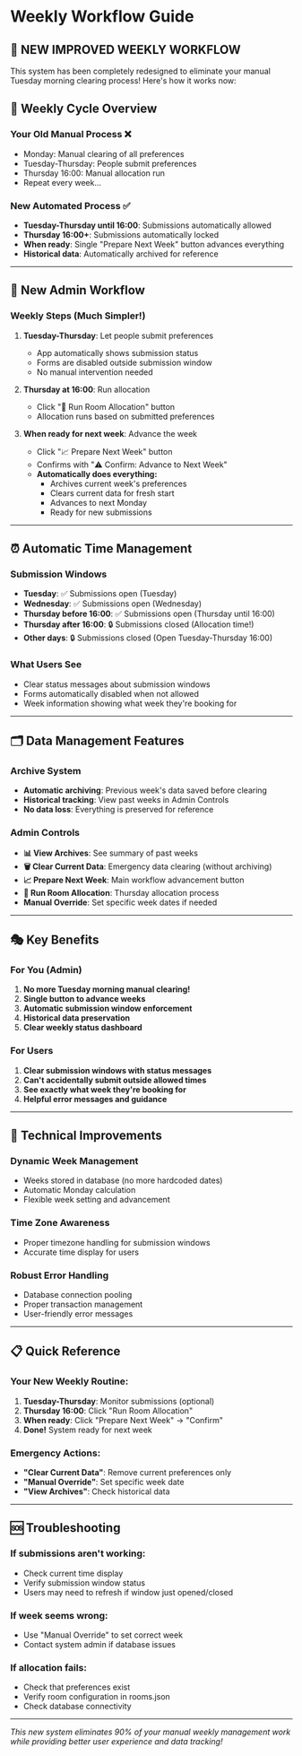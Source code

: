 # Weekly Workflow Guide

## 🎯 **NEW IMPROVED WEEKLY WORKFLOW**

This system has been completely redesigned to eliminate your manual Tuesday morning clearing process! Here's how it works now:

## 📅 **Weekly Cycle Overview**

### **Your Old Manual Process** ❌
- Monday: Manual clearing of all preferences
- Tuesday-Thursday: People submit preferences
- Thursday 16:00: Manual allocation run
- Repeat every week...

### **New Automated Process** ✅
- **Tuesday-Thursday until 16:00**: Submissions automatically allowed
- **Thursday 16:00+**: Submissions automatically locked
- **When ready**: Single "Prepare Next Week" button advances everything
- **Historical data**: Automatically archived for reference

---

## 🚀 **New Admin Workflow**

### **Weekly Steps (Much Simpler!)**

1. **Tuesday-Thursday**: Let people submit preferences
   - App automatically shows submission status
   - Forms are disabled outside submission window
   - No manual intervention needed

2. **Thursday at 16:00**: Run allocation
   - Click "🎯 Run Room Allocation" button
   - Allocation runs based on submitted preferences

3. **When ready for next week**: Advance the week
   - Click "📈 Prepare Next Week" button
   - Confirms with "⚠️ Confirm: Advance to Next Week"
   - **Automatically does everything:**
     - Archives current week's preferences
     - Clears current data for fresh start
     - Advances to next Monday
     - Ready for new submissions

---

## ⏰ **Automatic Time Management**

### **Submission Windows**
- **Tuesday**: ✅ Submissions open (Tuesday)
- **Wednesday**: ✅ Submissions open (Wednesday)  
- **Thursday before 16:00**: ✅ Submissions open (Thursday until 16:00)
- **Thursday after 16:00**: 🔒 Submissions closed (Allocation time!)
- **Other days**: 🔒 Submissions closed (Open Tuesday-Thursday 16:00)

### **What Users See**
- Clear status messages about submission windows
- Forms automatically disabled when not allowed
- Week information showing what week they're booking for

---

## 🗂️ **Data Management Features**

### **Archive System**
- **Automatic archiving**: Previous week's data saved before clearing
- **Historical tracking**: View past weeks in Admin Controls
- **No data loss**: Everything is preserved for reference

### **Admin Controls**
- **📊 View Archives**: See summary of past weeks
- **🗑️ Clear Current Data**: Emergency data clearing (without archiving)
- **📈 Prepare Next Week**: Main workflow advancement button
- **🎯 Run Room Allocation**: Thursday allocation process
- **Manual Override**: Set specific week dates if needed

---

## 🎭 **Key Benefits**

### **For You (Admin)**
1. **No more Tuesday morning manual clearing!**
2. **Single button to advance weeks**
3. **Automatic submission window enforcement**
4. **Historical data preservation**
5. **Clear weekly status dashboard**

### **For Users**
1. **Clear submission windows with status messages**
2. **Can't accidentally submit outside allowed times**
3. **See exactly what week they're booking for**
4. **Helpful error messages and guidance**

---

## 🔧 **Technical Improvements**

### **Dynamic Week Management**
- Weeks stored in database (no more hardcoded dates)
- Automatic Monday calculation
- Flexible week setting and advancement

### **Time Zone Awareness**
- Proper timezone handling for submission windows
- Accurate time display for users

### **Robust Error Handling**
- Database connection pooling
- Proper transaction management
- User-friendly error messages

---

## 📋 **Quick Reference**

### **Your New Weekly Routine:**
1. **Tuesday-Thursday**: Monitor submissions (optional)
2. **Thursday 16:00**: Click "Run Room Allocation"
3. **When ready**: Click "Prepare Next Week" → "Confirm"
4. **Done!** System ready for next week

### **Emergency Actions:**
- **"Clear Current Data"**: Remove current preferences only
- **"Manual Override"**: Set specific week date
- **"View Archives"**: Check historical data

---

## 🆘 **Troubleshooting**

### **If submissions aren't working:**
- Check current time display
- Verify submission window status
- Users may need to refresh if window just opened/closed

### **If week seems wrong:**
- Use "Manual Override" to set correct week
- Contact system admin if database issues

### **If allocation fails:**
- Check that preferences exist
- Verify room configuration in rooms.json
- Check database connectivity

---

*This new system eliminates 90% of your manual weekly management work while providing better user experience and data tracking!*

